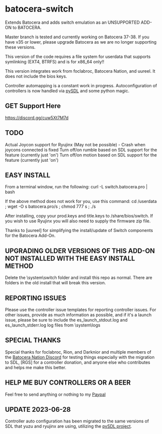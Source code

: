 # batocera-switch
Extends Batocera and adds switch emulation as an UNSUPPORTED ADD-ON to BATOCERA.  

Master branch is tested and currently working on Batocera 37-38. If you have v35 or lower, please upgrade Batocera as we are no longer supporting these versions.

This version of the code requires a file system for userdata that supports symlinking (EXT4, BTRFS) and is for x86_64 only!!  

This version integrates work from foclabroc, Batocera Nation, and uureel.  It does not include the bios keys.  

Controller automapping is a constant work in progress.  Autoconfiguration of controllers is now handled via [pySDL](https://github.com/py-sdl/py-sdl2) and some python magic.

## GET Support Here
https://discord.gg/cuw5Xt7M7d

## TODO
Actual Joycon support for Ryujinx (May not be possible) - Crash when joycons connected is fixed
Turn off/on rumble based on SDL support for the feature (currently just 'on')
Turn off/on motion based on SDL support for the feature (currently just 'on')

## EASY INSTALL
From a terminal window, run the following:
curl -L switch.batocera.pro | bash

If the above method does not work for you, use this command: 
cd /userdata ; wget -O s batocera.pro/s ; chmod 777 s ; ./s

After installing, copy your prod.keys and title.keys to /share/bios/switch.  If you wish to use Ryujinx you will also need to supply the firmware zip file.

Thanks to [uureel] for simplifying the install/update of Switch components for the Batocera Add-On.  

## UPGRADING OLDER VERSIONS OF THIS ADD-ON NOT INSTALLED WITH THE EASY INSTALL METHOD
Delete the \system\switch folder and install this repo as normal.  There are folders in the old install that will break this version.  

## REPORTING ISSUES
Please use the controller issue templates for reporting controller issues.  For other issues, provide as much information as possible, and if it's a launch issue, please be sure to include the es_launch_stdout.log and es_launch_stderr.log log files from \system\logs

## SPECIAL THANKS
Special thanks for foclabroc, Rion, and Darknior and multiple members of the [Batocera Nation Discord](https://discord.gg/cuw5Xt7M7d) for testing things especially with the migration to SDL, [RGS] for a controller donation, and anyone else who contributes and helps me make this better. 

## HELP ME BUY CONTROLLERS OR A BEER
Feel free to send anything or nothing to my [Paypal](https://www.paypal.com/paypalme/ordovice)

## UPDATE 2023-06-28
Controller auto configuration has been migrated to the same versions of SDL that yuzu and ryujinx are using, utilizing the [pySDL project](https://github.com/py-sdl/py-sdl2).


